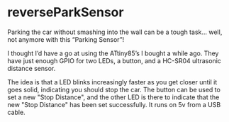 # reverseParkSensor

Parking the car without smashing into the wall can be a tough task... well, not anymore with this “Parking Sensor”!

I thought I’d have a go at using the ATtiny85’s I bought a while ago. They have just enough GPIO for two LEDs, a button, and a HC-SR04 ultrasonic distance sensor.

The idea is that a LED blinks increasingly faster as you get closer until it goes solid, indicating you should stop the car. The button can be used to set a new "Stop Distance", and the other LED is there to indicate that the new "Stop Distance" has been set successfully. It runs on 5v from a USB cable.

